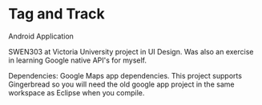 Tag and Track
================

Android Application

SWEN303 at Victoria University project in UI Design.
Was also an exercise in learning Google native API's for myself.

Dependencies:
Google Maps app dependencies. This project supports Gingerbread so you will need the old google app project in the same workspace as Eclipse when you compile.

